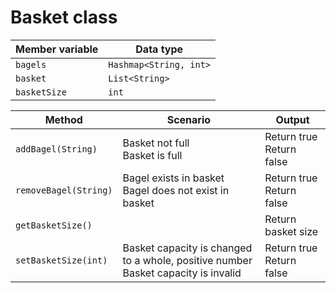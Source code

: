 # Basket class


| Member variable | Data type              |
|-----------------|------------------------|
| `bagels`        | `Hashmap<String, int>` |
| `basket`        | `List<String>`         |
| `basketSize`    | `int`                  |



| Method                | Scenario                                                                              | Output                       |
|-----------------------|---------------------------------------------------------------------------------------|------------------------------|
| `addBagel(String)`    | Basket not full<br/>Basket is full                                                    | Return true<br/>Return false |
| `removeBagel(String)` | Bagel exists in basket<br/>Bagel does not exist in basket                             | Return true<br/>Return false |
| `getBasketSize()`     |                                                                                       | Return basket size           |
| `setBasketSize(int)`  | Basket capacity is changed to a whole, positive number<br/>Basket capacity is invalid | Return true<br/>Return false |
